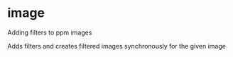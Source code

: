 # image

Adding filters to ppm images

Adds filters and creates filtered images synchronously for the given image
